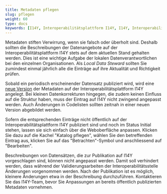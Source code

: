 ```yaml
---
title: Metadaten pflegen
slug: pflegen
weight: 60
type: docs
keywords: [I14Y, Interoperabilitätsplattform I14Y, I14Y, Interoperabilität, Datenpflege, Daten pflegen, Local Data Steward, Schweiz]
---
```


Metadaten stiften Verwirrung, wenn sie falsch oder überholt sind. Deshalb sollten die Beschreibungen der Datenangebote auf der Interoperabilitätsplattform I14Y stets auf dem aktuellen Stand gehalten werden. Dies ist eine wichtige Aufgabe der lokalen Datenverantwortlichen bei den einzelnen Organisationen. Als _Local Data Steward_ sollten Sie zumindest einmal jährlich alle die Einträge auf ihre Aktualität und Richtigkeit prüfen.

Sobald ein periodisch erscheinender Datensatz publiziert wird, wird eine [neue Version](/handbook/de/publikation/katalog/datenpflege/versionierung) der Metadaten auf der Interoperabilitätsplattform I14Y angelegt. Bei kleinen Datenkorrekturen hingegen, die zudem keinen Einfluss auf die Struktur haben, muss der Eintrag auf I14Y nicht zwingend angepasst werden. Auch Änderungen in Codelisten sollten zeitnah in einer neuen Version abgebildet werden. 

Sofern die entsprechenden Einträge nicht öffentlich auf der Interoperabilitätsplattform I14Y publiziert sind und noch im Status Initial stehen, lassen sie sich einfach über die Weboberfläche anpassen. Klicken Sie dazu auf die Kachel "Katalog pflegen", wählen Sie den betreffenden Eintrag aus, klicken Sie auf das "Betrachten"-Symbol und anschliessend auf "Bearbeiten". 

Beschreibungen von Datensätzen, die zur Publikation auf I14Y vorgeschlagen sind, können nicht angepasst werden. Damit soll verhindert werden, dass  während der Validierungsarbeiten der Interoperabilitätsstelle Änderungen vorgenommen werden. Nach der Publikation ist es möglich, kleinere Änderungen etwa in der Beschreibung durchzuführen. Kontaktieren Sie das I14Y-Team, bevor Sie Anpassungen an bereits öffentlich publizierten Metadaten vornehmen.